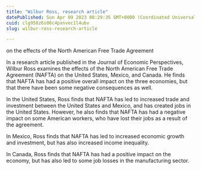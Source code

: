 ```yaml
---
title: "Wilbur Ross, research article"
datePublished: Sun Apr 09 2023 08:29:35 GMT+0000 (Coordinated Universal Time)
cuid: clg958z6s06c4pxnvec1l4ubv
slug: wilbur-ross-research-article

---
```


on the effects of the North American Free Trade Agreement

In a research article published in the Journal of Economic Perspectives, Wilbur Ross examines the effects of the North American Free Trade Agreement (NAFTA) on the United States, Mexico, and Canada. He finds that NAFTA has had a positive overall impact on the three economies, but that there have been some negative consequences as well.

In the United States, Ross finds that NAFTA has led to increased trade and investment between the United States and Mexico, and has created jobs in the United States. However, he also finds that NAFTA has had a negative impact on some American workers, who have lost their jobs as a result of the agreement.

In Mexico, Ross finds that NAFTA has led to increased economic growth and investment, but has also increased income inequality.

In Canada, Ross finds that NAFTA has had a positive impact on the economy, but has also led to some job losses in the manufacturing sector.